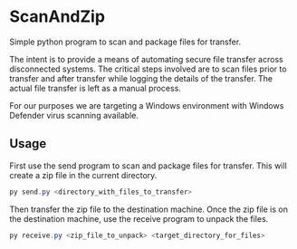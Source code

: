 # ScanAndZip
Simple python program to scan and package files for transfer.

The intent is to provide a means of automating secure file transfer across disconnected systems.  The critical steps involved are to scan files prior to transfer and after transfer while logging the details of the transfer.  The actual file transfer is left as a manual process.

For our purposes we are targeting a Windows environment with Windows Defender virus scanning available.

## Usage

First use the send program to scan and package files for transfer. This will create a zip file in the current directory.

```ps1
py send.py <directory_with_files_to_transfer>
```
Then transfer the zip file to the destination machine. Once the zip file is on the destination machine, use the receive program to unpack the files.

```ps1
py receive.py <zip_file_to_unpack> <target_directory_for_files>
```


